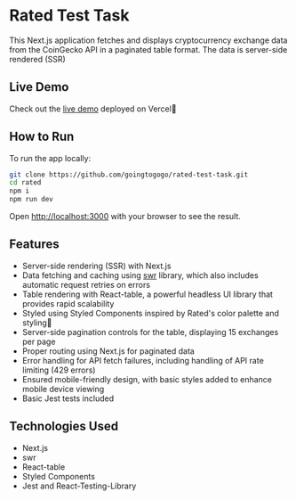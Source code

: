 # Rated Test Task

This Next.js application fetches and displays cryptocurrency exchange data from the CoinGecko API in a paginated table format. The data is server-side rendered (SSR)

## Live Demo

Check out the [live demo](https://rated-test-task.vercel.app/) deployed on Vercel🤖

## How to Run

To run the app locally:

```sh
git clone https://github.com/goingtogogo/rated-test-task.git
cd rated
npm i
npm run dev 
```

Open [http://localhost:3000](http://localhost:3000) with your browser to see the result.

## Features

- Server-side rendering (SSR) with Next.js 
- Data fetching and caching using [swr](https://swr.vercel.app/) library, which also includes automatic request retries on errors
- Table rendering with React-table, a powerful headless UI library that provides rapid scalability
- Styled using Styled Components inspired by Rated's color palette and styling🍬
- Server-side pagination controls for the table, displaying 15 exchanges per page
- Proper routing using Next.js for paginated data
- Error handling for API fetch failures, including handling of API rate limiting (429 errors)
- Ensured mobile-friendly design, with basic styles added to enhance mobile device viewing
- Basic Jest tests included

## Technologies Used

- Next.js
- swr 
- React-table
- Styled Components
- Jest and React-Testing-Library